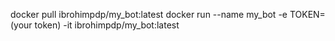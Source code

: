 docker pull ibrohimpdp/my_bot:latest
docker run --name my_bot -e TOKEN=(your token) -it  ibrohimpdp/my_bot:latest
